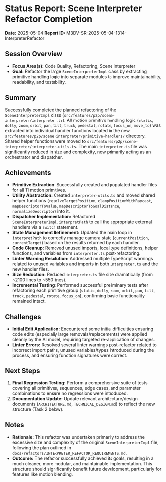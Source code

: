 # Status Report: Scene Interpreter Refactor Completion

**Date:** 2025-05-04
**Report ID:** M3DV-SR-2025-05-04-1314-InterpreterRefactor

## Session Overview
- **Focus Area(s):** Code Quality, Refactoring, Scene Interpreter
- **Goal:** Refactor the large `SceneInterpreterImpl` class by extracting primitive handling logic into separate modules to improve maintainability, readability, and testability.

## Summary
Successfully completed the planned refactoring of the `SceneInterpreterImpl` class (`src/features/p2p/scene-interpreter/interpreter.ts`). All motion primitive handling logic (`static`, `dolly`, `zoom`, `orbit`, `pan`, `tilt`, `truck`, `pedestal`, `rotate`, `focus_on`, `move_to`) was extracted into individual handler functions located in the new `src/features/p2p/scene-interpreter/primitive-handlers/` directory. Shared helper functions were moved to `src/features/p2p/scene-interpreter/interpreter-utils.ts`. The main `interpreter.ts` file was significantly reduced in size and complexity, now primarily acting as an orchestrator and dispatcher.

## Achievements
- **Primitive Extraction:** Successfully created and populated handler files for all 11 motion primitives.
- **Utility Abstraction:** Created `interpreter-utils.ts` and moved shared helper functions (`resolveTargetPosition`, `clampPositionWithRaycast`, `mapDescriptorToValue`, `mapDescriptorToGoalDistance`, `normalizeDescriptor`) into it.
- **Dispatcher Implementation:** Refactored `SceneInterpreterImpl.interpretPath` to call the appropriate external handlers via a `switch` statement.
- **State Management Refinement:** Updated the main loop in `interpretPath` to correctly manage camera state (`currentPosition`, `currentTarget`) based on the results returned by each handler.
- **Code Cleanup:** Removed unused imports, local type definitions, helper functions, and variables from `interpreter.ts` post-refactoring.
- **Linter Warning Resolution:** Addressed multiple TypeScript warnings related to unused variables and imports in both `interpreter.ts` and the new handler files.
- **Size Reduction:** Reduced `interpreter.ts` file size dramatically (from ~2100 lines to ~550 lines).
- **Incremental Testing:** Performed successful preliminary tests after refactoring each primitive group (`static`, `dolly`, `zoom`, `orbit`, `pan`, `tilt`, `truck`, `pedestal`, `rotate`, `focus_on`), confirming basic functionality remained intact.

## Challenges
- **Initial Edit Application:** Encountered some initial difficulties ensuring code edits (especially large removals/replacements) were applied cleanly by the AI model, requiring targeted re-application of changes.
- **Linter Errors:** Resolved several linter warnings post-refactor related to incorrect import paths, unused variables/types introduced during the process, and ensuring function signatures were correct.

## Next Steps
1.  **Final Regression Testing:** Perform a comprehensive suite of tests covering all primitives, sequences, edge cases, and parameter combinations to ensure no regressions were introduced.
2.  **Documentation Update:** Update relevant architecture/design documents (`ARCHITECTURE.md`, `TECHNICAL_DESIGN.md`) to reflect the new structure (Task 2 below).

## Notes
- **Rationale:** This refactor was undertaken primarily to address the excessive size and complexity of the original `SceneInterpreterImpl` file, following the plan outlined in `docs/refactors/INTERPRETER_REFACTOR_REQUIREMENTS.md`.
- **Outcome:** The refactor successfully achieved its goals, resulting in a much cleaner, more modular, and maintainable implementation. This structure should significantly benefit future development, particularly for features like motion blending. 